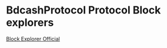 # BdcashProtocol  Protocol  Block explorers

[Block Explorer Official](https://insight.bdcashprotocol.com/)

